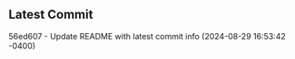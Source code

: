 
## Latest Commit
56ed607 - Update README with latest commit info (2024-08-29 16:53:42 -0400) <Yunxi-Zhou>
